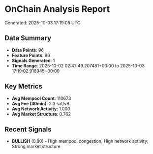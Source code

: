 # OnChain Analysis Report
Generated: 2025-10-03 17:19:05 UTC

## Data Summary
- **Data Points**: 96
- **Feature Points**: 96
- **Signals Generated**: 1
- **Time Range**: 2025-10-02 02:47:49.207481+00:00 to 2025-10-03 17:19:02.918945+00:00

## Key Metrics
- **Avg Mempool Count**: 110673
- **Avg Fee (30min)**: 2.3 sat/vB
- **Avg Network Activity**: 1.000
- **Avg Market Structure**: 0.762

## Recent Signals
- **BULLISH** (0.80) - High mempool congestion; High network activity; Strong market structure
